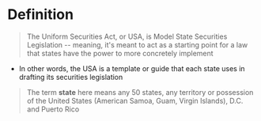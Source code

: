 # Definition
> The Uniform Securities Act, or USA, is Model State Securities Legislation -- meaning, it's meant to act as a starting point for a law that states have the power to more concretely implement


 - In other words, the USA is a template or guide that each state uses in drafting its securities legislation
 

> The term **state** here means any 50 states, any territory or possession of the United States (American Samoa, Guam, Virgin Islands), D.C. and Puerto Rico
